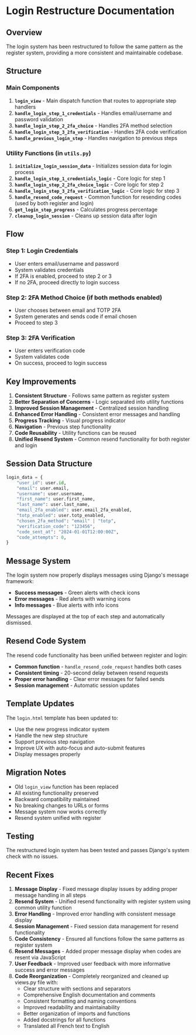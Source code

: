 # Login Restructure Documentation

## Overview

The login system has been restructured to follow the same pattern as the register system, providing a more consistent and maintainable codebase.

## Structure

### Main Components

1. **`login_view`** - Main dispatch function that routes to appropriate step handlers
2. **`handle_login_step_1_credentials`** - Handles email/username and password validation
3. **`handle_login_step_2_2fa_choice`** - Handles 2FA method selection
4. **`handle_login_step_3_2fa_verification`** - Handles 2FA code verification
5. **`handle_previous_login_step`** - Handles navigation to previous steps

### Utility Functions (in `utils.py`)

1. **`initialize_login_session_data`** - Initializes session data for login process
2. **`handle_login_step_1_credentials_logic`** - Core logic for step 1
3. **`handle_login_step_2_2fa_choice_logic`** - Core logic for step 2
4. **`handle_login_step_3_2fa_verification_logic`** - Core logic for step 3
5. **`handle_resend_code_request`** - Common function for resending codes (used by both register and login)
6. **`get_login_step_progress`** - Calculates progress percentage
7. **`cleanup_login_session`** - Cleans up session data after login

## Flow

### Step 1: Login Credentials

- User enters email/username and password
- System validates credentials
- If 2FA is enabled, proceed to step 2 or 3
- If no 2FA, proceed directly to login success

### Step 2: 2FA Method Choice (if both methods enabled)

- User chooses between email and TOTP 2FA
- System generates and sends code if email chosen
- Proceed to step 3

### Step 3: 2FA Verification

- User enters verification code
- System validates code
- On success, proceed to login success

## Key Improvements

1. **Consistent Structure** - Follows same pattern as register system
2. **Better Separation of Concerns** - Logic separated into utility functions
3. **Improved Session Management** - Centralized session handling
4. **Enhanced Error Handling** - Consistent error messages and handling
5. **Progress Tracking** - Visual progress indicator
6. **Navigation** - Previous step functionality
7. **Code Reusability** - Utility functions can be reused
8. **Unified Resend System** - Common resend functionality for both register and login

## Session Data Structure

```python
login_data = {
    "user_id": user.id,
    "email": user.email,
    "username": user.username,
    "first_name": user.first_name,
    "last_name": user.last_name,
    "email_2fa_enabled": user.email_2fa_enabled,
    "totp_enabled": user.totp_enabled,
    "chosen_2fa_method": "email" | "totp",
    "verification_code": "123456",
    "code_sent_at": "2024-01-01T12:00:00Z",
    "code_attempts": 0,
}
```

## Message System

The login system now properly displays messages using Django's message framework:

- **Success messages** - Green alerts with check icons
- **Error messages** - Red alerts with warning icons
- **Info messages** - Blue alerts with info icons

Messages are displayed at the top of each step and automatically dismissed.

## Resend Code System

The resend code functionality has been unified between register and login:

- **Common function** - `handle_resend_code_request` handles both cases
- **Consistent timing** - 20-second delay between resend requests
- **Proper error handling** - Clear error messages for failed sends
- **Session management** - Automatic session updates

## Template Updates

The `login.html` template has been updated to:

- Use the new progress indicator system
- Handle the new step structure
- Support previous step navigation
- Improve UX with auto-focus and auto-submit features
- Display messages properly

## Migration Notes

- Old `login_view` function has been replaced
- All existing functionality preserved
- Backward compatibility maintained
- No breaking changes to URLs or forms
- Message system now works correctly
- Resend system unified with register

## Testing

The restructured login system has been tested and passes Django's system check with no issues.

## Recent Fixes

1. **Message Display** - Fixed message display issues by adding proper message handling in all steps
2. **Resend System** - Unified resend functionality with register system using common utility function
3. **Error Handling** - Improved error handling with consistent message display
4. **Session Management** - Fixed session data management for resend functionality
5. **Code Consistency** - Ensured all functions follow the same patterns as register system
6. **Resend Messages** - Added proper message display when codes are resent via JavaScript
7. **User Feedback** - Improved user feedback with more informative success and error messages
8. **Code Reorganization** - Completely reorganized and cleaned up views.py file with:
   - Clear structure with sections and separators
   - Comprehensive English documentation and comments
   - Consistent formatting and naming conventions
   - Improved readability and maintainability
   - Better organization of imports and functions
   - Added docstrings for all functions
   - Translated all French text to English
